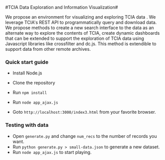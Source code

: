 #TCIA Data Exploration and Information Visualization#

We propose an environment for visualizing and exploring TCIA data . We leverage TCIA's REST API to programmatically query and download data. We propose methods to create a new search interface to the data as an alternate way to explore the contents of TCIA, create dynamic dashboards that can be extended to support the exploration of TCIA data using Javascript libraries like crossfilter and dc.js. This method is extendible to support data from other remote archives.

### Quick start guide ###

* Install Node.js
* Clone the repository
* Run ```npm install```
* Run ```node app_ajax.js```

* Goto ```http://localhost:3000/index3.html``` from your favorite browser.

### Testing with data ###

* Open ```generate.py``` and change ```num_recs``` to the number of records you want.
* Run ```python generate.py > small-data.json``` to generate a new dataset.
* Run ```node app_ajax.js``` to start playing.